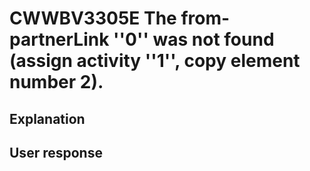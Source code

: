 # CWWBV3305E The from-partnerLink ''0'' was not found (assign activity ''1'', copy element number 2).

## Explanation

## User response